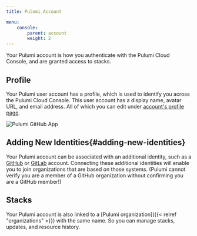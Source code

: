 ```yaml
---
title: Pulumi Account

menu:
    console:
        parent: account
        weight: 2
---
```


Your Pulumi account is how you authenticate with the Pulumi Cloud Console, and
are granted access to stacks.

## Profile

Your Pulumi user account has a profile, which is used to identify you across the Pulumi Cloud Console.
This user account has a display name, avatar URL, and email address. All of which you can edit under
[account's profile page](https://app.pulumi.com/chrsmith/settings/profile).

<img class="shadow-2xl lg:max-w-xl" src="/images/docs/reference/service/user-profile-page.png" alt="Pulumi GitHub App">

## Adding New Identities{#adding-new-identities}

Your Pulumi account can be associated with an additional identity, such as a [GitHub](https://github.com) or
[GitLab](https://gitlab.com) account. Connecting these additional identities will enable you to join organizations
that are based on those systems. (Pulumi cannot verify you are a member of a GitHub organization without confirming
you are a GitHub member!)

## Stacks

Your Pulumi account is also linked to a [Pulumi organization]({{< relref "organizations" >}}) with the same name.
So you can manage stacks, updates, and resource history.
